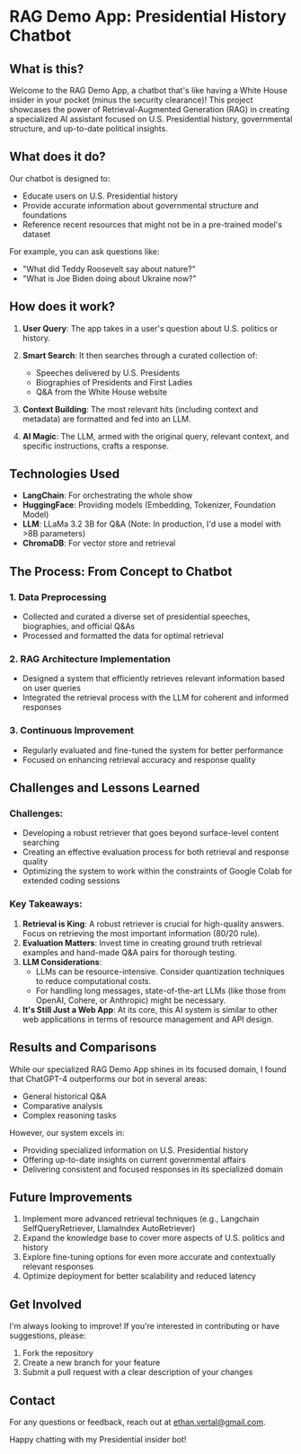 # RAG Demo App: Presidential History Chatbot

## What is this?

Welcome to the RAG Demo App, a chatbot that's like having a White House insider in your pocket (minus the security clearance)! This project showcases the power of Retrieval-Augmented Generation (RAG) in creating a specialized AI assistant focused on U.S. Presidential history, governmental structure, and up-to-date political insights.

## What does it do?

Our chatbot is designed to:

- Educate users on U.S. Presidential history
- Provide accurate information about governmental structure and foundations
- Reference recent resources that might not be in a pre-trained model's dataset

For example, you can ask questions like:
- "What did Teddy Roosevelt say about nature?"
- "What is Joe Biden doing about Ukraine now?"

## How does it work?

1. **User Query**: The app takes in a user's question about U.S. politics or history.

2. **Smart Search**: It then searches through a curated collection of:
   - Speeches delivered by U.S. Presidents
   - Biographies of Presidents and First Ladies
   - Q&A from the White House website

3. **Context Building**: The most relevant hits (including context and metadata) are formatted and fed into an LLM.

4. **AI Magic**: The LLM, armed with the original query, relevant context, and specific instructions, crafts a response.

## Technologies Used

- **LangChain**: For orchestrating the whole show
- **HuggingFace**: Providing models (Embedding, Tokenizer, Foundation Model)
- **LLM**: LLaMa 3.2 3B for Q&A (Note: In production, I'd use a model with >8B parameters)
- **ChromaDB**: For vector store and retrieval

## The Process: From Concept to Chatbot

### 1. Data Preprocessing
- Collected and curated a diverse set of presidential speeches, biographies, and official Q&As
- Processed and formatted the data for optimal retrieval

### 2. RAG Architecture Implementation
- Designed a system that efficiently retrieves relevant information based on user queries
- Integrated the retrieval process with the LLM for coherent and informed responses

### 3. Continuous Improvement
- Regularly evaluated and fine-tuned the system for better performance
- Focused on enhancing retrieval accuracy and response quality

## Challenges and Lessons Learned

### Challenges:
- Developing a robust retriever that goes beyond surface-level content searching
- Creating an effective evaluation process for both retrieval and response quality
- Optimizing the system to work within the constraints of Google Colab for extended coding sessions

### Key Takeaways:
1. **Retrieval is King**: A robust retriever is crucial for high-quality answers. Focus on retrieving the most important information (80/20 rule).
2. **Evaluation Matters**: Invest time in creating ground truth retrieval examples and hand-made Q&A pairs for thorough testing.
3. **LLM Considerations**: 
   - LLMs can be resource-intensive. Consider quantization techniques to reduce computational costs.
   - For handling long messages, state-of-the-art LLMs (like those from OpenAI, Cohere, or Anthropic) might be necessary.
4. **It's Still Just a Web App**: At its core, this AI system is similar to other web applications in terms of resource management and API design.

## Results and Comparisons

While our specialized RAG Demo App shines in its focused domain, I found that ChatGPT-4 outperforms our bot in several areas:
- General historical Q&A
- Comparative analysis
- Complex reasoning tasks

However, our system excels in:
- Providing specialized information on U.S. Presidential history
- Offering up-to-date insights on current governmental affairs
- Delivering consistent and focused responses in its specialized domain

## Future Improvements

1. Implement more advanced retrieval techniques (e.g., Langchain SelfQueryRetriever, LlamaIndex AutoRetriever)
2. Expand the knowledge base to cover more aspects of U.S. politics and history
3. Explore fine-tuning options for even more accurate and contextually relevant responses
4. Optimize deployment for better scalability and reduced latency

## Get Involved

I'm always looking to improve! If you're interested in contributing or have suggestions, please:
1. Fork the repository
2. Create a new branch for your feature
3. Submit a pull request with a clear description of your changes

## Contact

For any questions or feedback, reach out  at <a href="mailto:ethan.vertal@gmail.com">ethan.vertal@gmail.com</a>.

Happy chatting with my Presidential insider bot!
